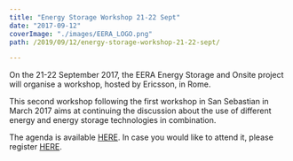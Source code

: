```yaml
---
title: "Energy Storage Workshop 21-22 Sept"
date: "2017-09-12"
coverImage: "./images/EERA_LOGO.png"
path: /2019/09/12/energy-storage-workshop-21-22-sept/

---
```


On the 21-22 September 2017, the EERA Energy Storage and Onsite project will organise a workshop, hosted by Ericsson, in Rome.

This second workshop following the first workshop in San Sebastian in March 2017 aims at continuing the discussion about the use of different energy and energy storage technologies in combination.

The agenda is available [HERE](https://eera-es.eu/wp-content/uploads/2017/04/EERA_On-site_Agenda_Hybrid-Energy-Workshop-21-22-Sep-2017_Final-Programme.pdf). In case you would like to attend it, please register [HERE](https://www.sci.kit.edu/302.php).
